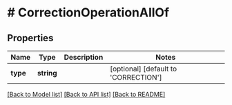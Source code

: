 # # CorrectionOperationAllOf

## Properties

Name | Type | Description | Notes
------------ | ------------- | ------------- | -------------
**type** | **string** |  | [optional] [default to 'CORRECTION']

[[Back to Model list]](../../README.md#models) [[Back to API list]](../../README.md#endpoints) [[Back to README]](../../README.md)
